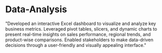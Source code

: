 # Data-Analysis
"Developed an interactive Excel dashboard to visualize and analyze key business metrics. Leveraged pivot tables, slicers, and dynamic charts to present real-time insights on sales performance, regional trends, and product-wise comparisons. Enabled stakeholders to make data-driven decisions through a user-friendly and visually appealing interface."
